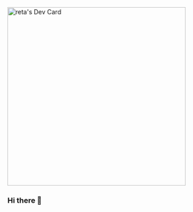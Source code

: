 <a href="https://app.daily.dev/reta"><img src="https://api.daily.dev/devcards/222a92f6a6004d9baf3bb0af3ff19169.png?r=2pl" width="400" alt="reta's Dev Card"/></a>

### Hi there 👋

<!--
**reta-ygs/reta-ygs** is a ✨ _special_ ✨ repository because its `README.md` (this file) appears on your GitHub profile.

Here are some ideas to get you started:

- 🔭 I’m currently working on ...
- 🌱 I’m currently learning ...
- 👯 I’m looking to collaborate on ...
- 🤔 I’m looking for help with ...
- 💬 Ask me about ...
- 📫 How to reach me: ...
- 😄 Pronouns: ...
- ⚡ Fun fact: ...
-->
